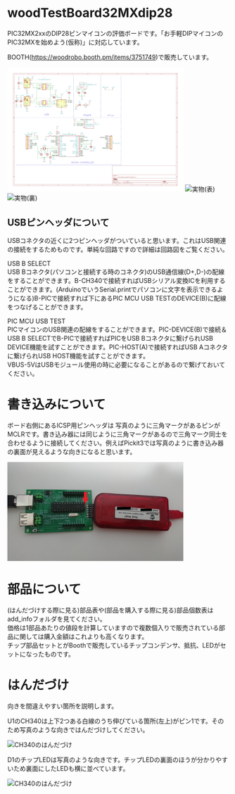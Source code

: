# woodTestBoard32MXdip28

PIC32MX2xxのDIP28ピンマイコンの評価ボードです。「お手軽DIPマイコンのPIC32MXを始めよう(仮称)」に対応しています。

BOOTH(https://woodrobo.booth.pm/items/3751749)で販売しています。

<img src="./add_info/schematic.png" alt="回路図" width="400"/>  

<img src="./add_info/board_omote.JPG" alt="実物(表)" width="300"/>
<img src="./add_info/board_ura.JPG" alt="実物(裏)" width="300"/>  

## USBピンヘッダについて  
USBコネクタの近くに2つピンヘッダがついていると思います。これはUSB関連の接続をするためものです。単純な回路ですので詳細は回路図をご覧ください。  
  
USB B SELECT  
USB Bコネクタ(パソコンと接続する時のコネクタ)のUSB通信線(D+,D-)の配線をすることができます。B-CH340で接続すればUSBシリアル変換ICを利用することができます。(ArduinoでいうSerial.printでパソコンに文字を表示できるようになる)B-PICで接続すれば下にあるPIC MCU USB TESTのDEVICE(B)に配線をつなげることができます。  
  
PIC MCU USB TEST  
PICマイコンのUSB関連の配線をすることができます。PIC-DEVICE(B)で接続＆USB B SELECTでB-PICで接続すればPICをUSB Bコネクタに繋げられUSB DEVICE機能を試すことができます。PIC-HOST(A)で接続すればUSB Aコネクタに繋げられUSB HOST機能を試すことができます。  
VBUS-5VはUSBモジュール使用の時に必要になることがあるので繋げておいてください。	  
  
# 書き込みについて  
ボード右側にあるICSP用ピンヘッダは 写真のように三角マークがあるピンがMCLRです。書き込み器には同じように三角マークがあるので三角マーク同士を合わせるように接続してください。例えばPickit3では写真のように書き込み器の裏面が見えるような向きになると思います。  
  
<img src="./add_info/icsp_connection.JPG" alt="ICSPの接続" width="400"/>  

# 部品について

(はんだづけする際に見る)部品表や(部品を購入する際に見る)部品個数表はadd_infoフォルダを見てください。  
価格は1部品あたりの値段を計算していますので複数個入りで販売されている部品に関しては購入金額はこれよりも高くなります。  
チップ部品セットとがBoothで販売しているチップコンデンサ、抵抗、LEDがセットになったものです。

# はんだづけ

向きを間違えやすい箇所を説明します。

U1のCH340は上下2つある白線のうち伸びている箇所(左上)がピン1です。そのため写真のような向きではんだづけしてください。

<img src="./add_info/CH340.JPG" alt="CH340のはんだづけ" width="300"/>  
  
D1のチップLEDは写真のような向きです。チップLEDの裏面のほうが分かりやすいため裏面にしたLEDも横に並べています。

<img src="./add_info/LED.JPG" alt="CH340のはんだづけ" width="300"/>  